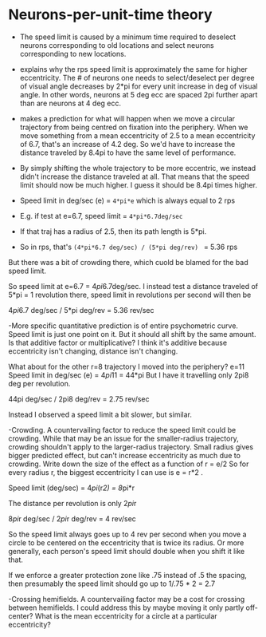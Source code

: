 Neurons-per-unit-time theory
==============

- The speed limit is caused by a minimum time required to deselect neurons corresponding to old locations and select neurons corresponding to new locations.

- explains why the rps speed limit is approximately the same for higher eccentricity. The # of neurons one needs to select/deselect per degree of visual angle decreases by 2*pi for every unit increase in deg of visual angle. In other words, neurons at 5 deg ecc are spaced 2pi further apart than are neurons at 4 deg ecc. 
- makes a prediction for what will happen when we move a circular trajectory from being centred on fixation into the periphery. When we move something from a mean eccentricity of 2.5 to a mean eccentricity of 6.7, that's an increase of 4.2 deg. So we'd have to increase the distance traveled by 8.4pi to have the same level of performance.
- By simply shifting the whole trajectory to be more eccentric, we instead didn't increase the distance traveled at all. That means that the speed limit should now be much higher. I guess it should be 8.4pi times higher.
- Speed limit in deg/sec (e) = `4*pi*e`   which is always equal to 2 rps
- E.g. if test at e=6.7, speed limit = `4*pi*6.7deg/sec`
 - If that traj has a radius of 2.5, then its path length is 5*pi.
 - So in rps, that's `(4*pi*6.7 deg/sec) / (5*pi deg/rev) ` = 5.36 rps
 
 But there was a bit of crowding there, which cuold be blamed for the bad speed limit.

So speed limit at e=6.7 = 4*pi*6.7deg/sec.   I instead test a distance traveled of 5*pi = 1 revolution there, speed limit in revolutions per second will then be 

4*pi*6.7 deg/sec  /   5*pi deg/rev  = 5.36 rev/sec

-More specific quantitative prediction is of entire psychometric curve. Speed limit is just one point on it. But it should all shift by the same amount. Is that additive factor or multiplicative? I think it's additive because eccentricity isn't changing, distance isn't changing.

What about for the other r=8 trajectory I moved into the periphery? 
e=11
Speed limit in deg/sec (e) = 4*pi*11 = 44*pi
But I have it travelling only 2pi8 deg per revolution.

44pi deg/sec / 2pi8 deg/rev = 2.75 rev/sec

Instead I observed a speed limit a bit slower, but similar.

-Crowding. A countervailing factor to reduce the speed limit could be crowding. While that may be an issue for the smaller-radius trajectory, crowding shouldn't apply to the larger-radius trajectory.  Small radius gives bigger predicted effect, but can't increase eccentricity as much due to crowding. Write down the size of the effect as a function of r = e/2   So for every radius r, the biggest eccentricity I can use is e = r*2 .

Speed limit (deg/sec) = 4*pi*(r*2) = 8*pi*r

The distance per revolution is only 2*pi*r

8*pi*r deg/sec   /    2*pi*r deg/rev   = 4 rev/sec

So the speed limit always goes up to 4 rev per second when you move a circle to be centered on the eccentricity that is twice its radius. Or more generally, each person's speed limit should double when you shift it like that.

If we enforce a greater protection zone like .75 instead of .5 the spacing, then presumably the speed limit should go up to 1/.75 * 2 = 2.7 


-Crossing hemifields. A countervailing factor may be a cost for crossing between hemifields. I could address this by maybe moving it only partly off-center? What is the mean eccentricity for a circle at a particular eccentricity?


